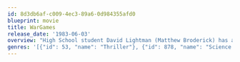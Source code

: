 ```yaml
---
id: 8d3db6af-c009-4ec3-89a6-0d984355afd0
blueprint: movie
title: WarGames
release_date: '1983-06-03'
overview: "High School student David Lightman (Matthew Broderick) has a talent for hacking. But while trying to hack into a computer system to play unreleased video games, he unwittingly taps into the Defense Department's war computer and initiates a confrontation of global proportions! Together with his girlfriend (Ally Sheedy) and a wizardly computer genius (John Wood), David must race against time to outwit his opponent...and prevent a nuclear Armageddon."
genres: '[{"id": 53, "name": "Thriller"}, {"id": 878, "name": "Science Fiction"}]'
---
```

